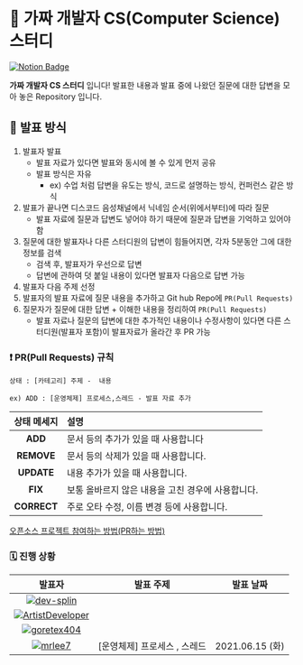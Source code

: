 # 💯 가짜 개발자 CS(Computer Science) 스터디 

[![Notion Badge](http://img.shields.io/badge/-가짜개발자CS스터디소개-orange?style=flat&logo=Notion&link=https://www.notion.so/CS-3042191616a44286a0ef979a2bd6cfe8)](https://www.notion.so/CS-3042191616a44286a0ef979a2bd6cfe8)

**가짜 개발자 CS 스터디** 입니다! 발표한 내용과 발표 중에 나왔던 질문에 대한 답변을 모아 놓은 Repository 입니다.



## 📝 발표 방식

1. 발표자 발표
   - 발표 자료가 있다면 발표와 동시에 볼 수 있게 먼저 공유
   - 발표 방식은 자유
     - ex) 수업 처럼 답변을 유도는 방식, 코드로 설명하는 방식, 컨퍼런스 같은 방식
2. 발표가 끝나면 디스코드 음성채널에서 닉네임 순서(위에서부터)에 따라 질문
   - 발표 자료에 질문과 답변도 넣어야 하기 때문에 질문과 답변을 기억하고 있어야 함
3. 질문에 대한 발표자나 다른 스터디원의 답변이 힘들어지면, 각자 5분동안 그에 대한 정보를 검색
   - 검색 후, 발표자가 우선으로 답변
   - 답변에 관하여 덧 붙일 내용이 있다면 발표자 다음으로 답변 가능
4.  발표자 다음 주제 선정
5. 발표자의 발표 자료에 질문 내용을 추가하고 Git hub Repo에 `PR(Pull Requests)`
6. 질문자가 질문에 대한 답변 + 이해한 내용을 정리하여 `PR(Pull Requests)`
   - 발표 자료나 질문의 답변에 대한 추가적인 내용이나 수정사항이 있다면 다른 스터디원(발표자 포함)이 발표자료가 올라간 후 PR 가능


### ❗ PR(Pull Requests) 규칙

`상태 : [카테고리] 주제 -  내용`

`ex) ADD : [운영체제] 프로세스,스레드 - 발표 자료 추가`

| 상태 메세지 | 설명                                              |
| :---------: | :------------------------------------------------ |
|   **ADD**   | 문서 등의 추가가 있을 때 사용합니다               |
| **REMOVE**  | 문서 등의 삭제가 있을 때 사용합니다.              |
| **UPDATE**  | 내용 추가가 있을 때 사용합니다.                   |
|   **FIX**   | 보통 올바르지 않은 내용을 고친 경우에 사용합니다. |
| **CORRECT** | 주로 오타 수정, 이름 변경 등에 사용합니다.        |

[오픈소스 프로젝트 참여하는 방법(PR하는 방법)](https://dev-splin.github.io/git/Git-Participate-OpenSource-Projects/)



### 🗓️ 진행 상황

|                            발표자                            |          발표 주제           |    발표 날짜    |
| :----------------------------------------------------------: | :--------------------------: | :-------------: |
| [![dev-splin](https://user-images.githubusercontent.com/79291114/122174982-3304e900-cebe-11eb-9a22-0fa57549dc56.jpg)](https://github.com/dev-splin) |                              |                 |
| [![ArtistDeveloper](https://user-images.githubusercontent.com/79291114/122174981-326c5280-cebe-11eb-8e46-08b59a79bfbf.png)](https://github.com/ArtistDeveloper) |                              |                 |
| [![goretex404](https://user-images.githubusercontent.com/79291114/122174983-339d7f80-cebe-11eb-842e-ac965406fa8f.jpg)](https://github.com/goretex404) |                              |                 |
| [![mrlee7](https://user-images.githubusercontent.com/79291114/122174985-339d7f80-cebe-11eb-9567-f01cf9f03383.png)](https://github.com/mrlee7) | [운영체제] 프로세스 , 스레드 | 2021.06.15 (화) |


